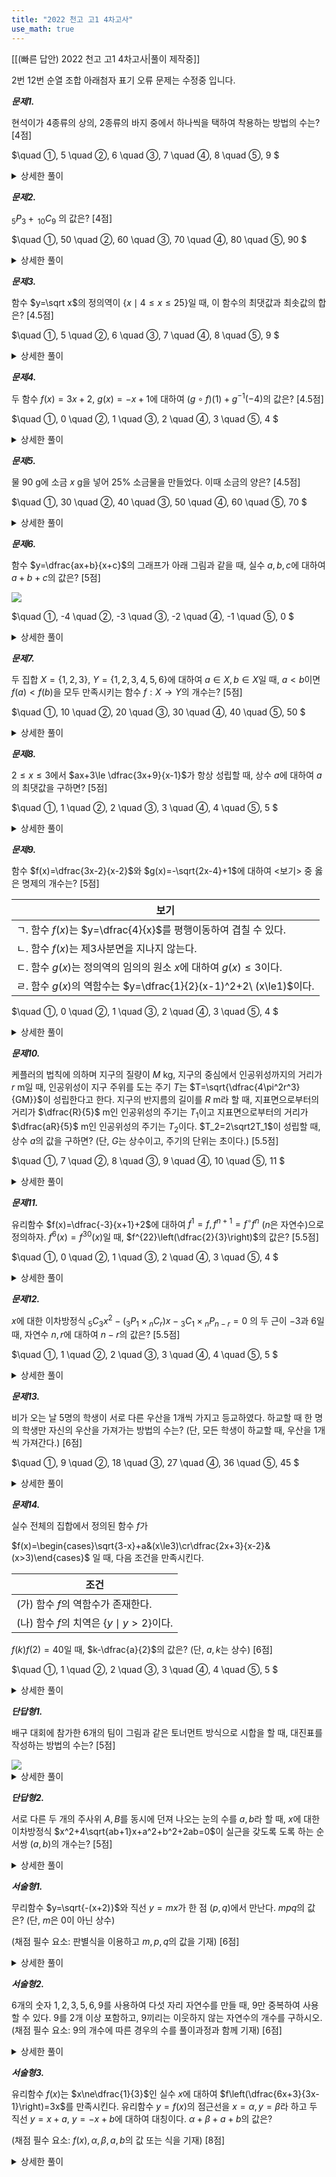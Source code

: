 ```yaml
---
title: "2022 천고 고1 4차고사"
use_math: true
---
```


[[(빠른 답안) 2022 천고 고1 4차고사|풀이 제작중]]


2번 12번 순열 조합 아래첨자 표기 오류 문제는 수정중 입니다.

***문제1.***

현석이가 4종류의 상의, 2종류의 바지 중에서 하나씩을 택하여 착용하는 방법의 수는? [4점]

$\quad ①\, 5
\quad ②\, 6
\quad ③\, 7
\quad ④\, 8
\quad ⑤\, 9
$ 
<details> 
  <summary>상세한 풀이</summary> 
   <p><img src="/assets/.png"/></p>
 </details>


***문제2.***

${_5}P{_3}+\, _{10}C{_9}$ 의 값은? [4점]


$\quad ①\, 50
\quad ②\, 60
\quad ③\, 70
\quad ④\, 80
\quad ⑤\, 90
$ 
<details> 
  <summary>상세한 풀이</summary> 
   <p><img src="/assets/.png"/></p>
 </details>


***문제3.***

함수 $y=\sqrt x$의 정의역이 $\lbrace x\mid 4\le x\le25\rbrace$일 때, 이 함수의 최댓값과 최솟값의 합은? [4.5점]

$\quad ①\, 5
\quad ②\, 6
\quad ③\, 7
\quad ④\, 8
\quad ⑤\, 9
$ 
<details> 
  <summary>상세한 풀이</summary> 
   <p><img src="/assets/.png"/></p>
 </details>


***문제4.***

두 함수 $f(x)=3x+2$, $g(x)=-x+1$에 대하여 $(g\circ f)(1)+g^{-1}(-4)$의 값은? [4.5점]

$\quad ①\, 0
\quad ②\, 1
\quad ③\, 2
\quad ④\, 3
\quad ⑤\, 4
$ 
<details> 
  <summary>상세한 풀이</summary> 
   <p><img src="/assets/.png"/></p>
 </details>


***문제5.***

물 90 g에 소금 $x$ g을 넣어 25% 소금물을 만들었다. 이때 소금의 양은? [4.5점] 

$\quad ①\, 30
\quad ②\, 40
\quad ③\, 50
\quad ④\, 60
\quad ⑤\, 70
$ 
<details> 
  <summary>상세한 풀이</summary> 
   <p><img src="/assets/.png"/></p>
 </details>


***문제6.***

함수 $y=\dfrac{ax+b}{x+c}$의 그래프가 아래 그림과 같을 때, 실수 $a, b, c$에 대하여 $a+b+c$의 값은? [5점]

<img src="/assets/Pasted image 20231229004935.png"/>

$\quad ①\, -4
\quad ②\, -3
\quad ③\, -2
\quad ④\, -1
\quad ⑤\, 0
$ 
<details> 
  <summary>상세한 풀이</summary> 
   <p><img src="/assets/.png"/></p>
 </details>


***문제7.***

두 집합 $X=\lbrace 1, 2, 3\rbrace$, $Y=\lbrace 1, 2, 3, 4, 5, 6\rbrace$에 대하여 $a\in X, b\in X$일 때, $a<b$이면 $f(a)<f(b)$을 모두 만족시키는 함수 $f: X\rightarrow Y$의 개수는? [5점]

$\quad ①\, 10
\quad ②\, 20
\quad ③\, 30
\quad ④\, 40
\quad ⑤\, 50
$ 
<details> 
  <summary>상세한 풀이</summary> 
   <p><img src="/assets/.png"/></p>
 </details>


***문제8.***

$2\le x\le3$에서 $ax+3\le \dfrac{3x+9}{x-1}$가 항상 성립할 때, 상수 $a$에 대하여 $a$의 최댓값을 구하면? [5점] 

$\quad ①\, 1
\quad ②\, 2
\quad ③\, 3
\quad ④\, 4
\quad ⑤\, 5
$ 
<details> 
  <summary>상세한 풀이</summary> 
   <p><img src="/assets/.png"/></p>
 </details>


***문제9.***

함수 $f(x)=\dfrac{3x-2}{x-2}$와 $g(x)=-\sqrt{2x-4}+1$에 대하여 $<$보기$>$ 중 옳은 명제의 개수는? [5점]

|보기|
|-|
|ㄱ. 함수 $f(x)$는 $y=\dfrac{4}{x}$를 평행이동하여 겹칠 수 있다.|
|ㄴ. 함수 $f(x)$는 제3사분면을 지나지 않는다.|
|ㄷ. 함수 $g(x)$는 정의역의 임의의 원소 $x$에 대하여 $g(x)\le 3$이다.|
|ㄹ. 함수 $g(x)$의 역함수는 $y=\dfrac{1}{2}(x-1)^2+2\ (x\le1)$이다.|


$\quad ①\, 0
\quad ②\, 1
\quad ③\, 2
\quad ④\, 3
\quad ⑤\, 4
$ 
<details> 
  <summary>상세한 풀이</summary> 
   <p><img src="/assets/.png"/></p>
 </details>

***문제10.***

케플러의 법칙에 의하며 지구의 질량이 $M$ kg, 지구의 중심에서 인공위성까지의 거리가 $r$ m일 때, 인공위성이 지구 주위를 도는 주기 $T$는 $T=\sqrt{\dfrac{4\pi^2r^3}{GM}}$이 성립한다고 한다. 지구의 반지름의 길이를 $R$ m라 할 때, 지표면으로부터의 거리가 $\dfrac{R}{5}$ m인 인공위성의 주기는 $T_1$이고 지표면으로부터의 거리가 $\dfrac{aR}{5}$ m인 인공위성의 주기는 $T_2$이다. $T_2=2\sqrt2T_1$이 성립할 때, 상수 $a$의 값을 구하면? (단, $G$는 상수이고, 주기의 단위는 초이다.) [5.5점]

$\quad ①\, 7
\quad ②\, 8
\quad ③\, 9
\quad ④\, 10
\quad ⑤\, 11
$ 
<details> 
  <summary>상세한 풀이</summary> 
   <p><img src="/assets/.png"/></p>
 </details>


***문제11.***

유리함수 $f(x)=\dfrac{-3}{x+1}+2$에 대하여 $f^{1}=f, f^{n+1}=f^\circ f^n$ ($n$은 자연수)으로 정의하자. $f^6(x)=f^{30}(x)$일 때, $f^{22}\left(\dfrac{2}{3}\right)$의 값은? [5.5점]

$\quad ①\, 0
\quad ②\, 1
\quad ③\, 2
\quad ④\, 3
\quad ⑤\, 4
$ 
<details> 
  <summary>상세한 풀이</summary> 
   <p><img src="/assets/.png"/></p>
 </details>


***문제12.***

$x$에 대한 이차방정식 ${_{5}}C{_3}x^2-({_3}P{_1}\times{_n}C{_r})x-{_3}C{_1}\times{_n}P{_{n-r}}=0$ 의 두 근이 $-3$과 $6$일 때, 자연수 $n, r$에 대하여 $n-r$의 값은? [5.5점]

$\quad ①\, 1
\quad ②\, 2
\quad ③\, 3
\quad ④\, 4
\quad ⑤\, 5
$ 
<details> 
  <summary>상세한 풀이</summary> 
   <p><img src="/assets/.png"/></p>
 </details>


***문제13.***

비가 오는 날 5명의 학생이 서로 다른 우산을 1개씩 가지고 등교하였다. 하교할 때 한 명의 학생만 자신의 우산을 가져가는 방법의 수는? (단,  모든 학생이 하교할 때, 우산을 1개씩 가져간다.) [6점]

$\quad ①\, 9
\quad ②\, 18
\quad ③\, 27
\quad ④\, 36
\quad ⑤\, 45
$ 
<details> 
  <summary>상세한 풀이</summary> 
   <p><img src="/assets/.png"/></p>
 </details>


***문제14.***

실수 전체의 집합에서 정의된 함수 $f$가

$f(x)=\begin{cases}\sqrt{3-x}+a&(x\le3)\cr\dfrac{2x+3}{x-2}&(x>3)\end{cases}$ 일 때, 다음 조건을 만족시킨다.

|조건|
|-|
|(가) 함수 $f$의 역함수가 존재한다.|
|(나) 함수 $f$의 치역은 $\lbrace y\mid y>2\rbrace$이다.|

$f(k)f(2)=40$일 때, $k-\dfrac{a}{2}$의 값은? (단, $a, k$는 상수) [6점]

$\quad ①\, 1
\quad ②\, 2
\quad ③\, 3
\quad ④\, 4
\quad ⑤\, 5
$ 
<details> 
  <summary>상세한 풀이</summary> 
   <p><img src="/assets/.png"/></p>
 </details>


***단답형1.***

배구 대회에 참가한 6개의 팀이 그림과 같은 토너먼트 방식으로 시합을 할 때, 대진표를 작성하는 방법의 수는? [5점]

<img src="/assets/Pasted image 20231229174038.png"/>

<details> 
  <summary>상세한 풀이</summary> 
   <p><img src="/assets/.png"/></p>
</details>


***단답형2.***

서로 다른 두 개의 주사위 $A, B$를 동시에 던져 나오는 눈의 수를 $a, b$라 할 때, $x$에 대한 이차방정식 $x^2+4\sqrt{ab+1}x+a^2+b^2+2ab=0$이 실근을 갖도록 도록 하는 순서쌍 $(a, b)$의 개수는? [5점]

<details> 
  <summary>상세한 풀이</summary> 
   <p><img src="/assets/.png"/></p>
</details>


***서술형1.***

무리함수 $y=\sqrt{-(x+2)}$와 직선 $y=mx$가 한 점 $(p, q)$에서 만난다. $mpq$의 값은? (단, $m$은 $0$이 아닌 상수)

(채점 필수 요소: 판별식을 이용하고 $m, p, q$의 값을 기재) [6점]

<details> 
  <summary>상세한 풀이</summary> 
   <p><img src="/assets/.png"/></p>
</details>


***서술형2.***

6개의 숫자 $1, 2, 3, 5, 6, 9$를 사용하여 다섯 자리 자연수를 만들 때, 9만 중복하여 사용할  수 있다. 9를 2개 이상 포함하고, 9끼리는 이웃하지 않는 자연수의 개수를 구하시오. 
(채점 필수 요소: 9의 개수에 따른 경우의 수를 풀이과정과 함께 기재) [6점]
 
<details> 
  <summary>상세한 풀이</summary> 
   <p><img src="/assets/.png"/></p>
</details>


***서술형3.***

유리함수 $f(x)$는 $x\ne\dfrac{1}{3}$인 실수 $x$에 대하여 $f\left(\dfrac{6x+3}{3x-1}\right)=3x$를 만족시킨다. 유리함수 $y=f(x)$의 점근선을 $x=\alpha, y=\beta$라 하고 두 직선 $y=x+a$, $y=-x+b$에 대하여 대칭이다. $\alpha+\beta+a+b$의 값은? 

(채점 필수 요소: $f(x), \alpha, \beta, a, b$의 값 또는 식을 기재) [8점]

<details> 
  <summary>상세한 풀이</summary> 
   <p><img src="/assets/.png"/></p>
</details>


